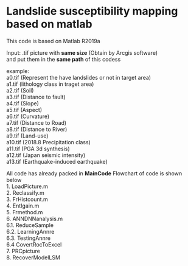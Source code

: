 # Landslide susceptibility mapping based on matlab
This code is based on Matlab R2019a

Input: .tif picture with __same size__ (Obtain by Arcgis software)  
and put them in the __same path__ of this codess

example: <br>
a0.tif (Represent the have landslides or not in target area)<br>
a1.tif (lithology class in traget area)<br>
a2.tif (Soil)<br>
a3.tif (Distance to fault)<br>
a4.tif (Slope)<br>
a5.tif (Aspect)<br>
a6.tif (Curvature)<br>
a7.tif (Distance to Road)<br>
a8.tif (Distance to River)<br>
a9.tif (Land-use)<br>
a10.tif (2018.8 Precipitation class)<br>
a11.tif (PGA 3d synthesis)<br>
a12.tif (Japan seismic intensity)<br>
a13.tif (Earthquake-induced earthquake)<br>


All code has already packed in __MainCode__
Flowchart of code is shown below<br>
	1. LoadPicture.m  <br>
	2. Reclassify.m <br>
	3. FrHistcount.m<br>
	4. EntIgain.m<br>
	5. Frmethod.m<br>
	6. ANNDNNanalysis.m<br>
	6.1. ReduceSample<br>
	6.2. LearningAnnre<br>
	6.3. TestingAnnre<br>
	6.4 CovertRocToExcel<br>
	7. PRCpicture<br>
  8. RecoverModelLSM<br>

